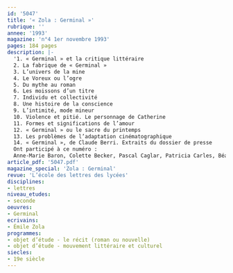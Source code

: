 ```yaml
---
id: '5047'
title: '« Zola : Germinal »'
rubrique: ''
annee: '1993'
magazine: 'n°4 1er novembre 1993'
pages: 184 pages
description: |-
  '1. « Germinal » et la critique littéraire
  2. La fabrique de « Germinal »
  3. L’univers de la mine
  4. Le Voreux ou l’ogre
  5. Du mythe au roman
  6. Les moissons d’un titre
  7. Individu et collectivité
  8. Une histoire de la conscience
  9. L’intimité, mode mineur
  10. Violence et pitié. Le personnage de Catherine
  11. Formes et significations de l’amour
  12. « Germinal » ou le sacre du printemps
  13. Les problèmes de l’adaptation cinématographique
  14. « Germinal », de Claude Berri. Extraits du dossier de presse
  Ont participé à ce numéro :
  Anne-Marie Baron, Colette Becker, Pascal Caglar, Patricia Carles, Béatrice Desgranges, Sylvie Ducas-Spaës, Jacques Le Marinel, Francis Marcoin, Claire Meyrat-Vol, François-Marie Mourad, Alain Pagès et Sylvie Thorel-Cailleteau'
article_pdf: '5047.pdf'
magazine_special: 'Zola : Germinal'
revue: 'L’école des lettres des lycées'
disciplines:
- lettres
niveau_etudes:
- seconde
oeuvres:
- Germinal
ecrivains:
- Émile Zola
programmes:
- objet d’étude - le récit (roman ou nouvelle)
- objet d’étude - mouvement littéraire et culturel
siecles:
- 19e siècle
---
```


